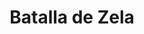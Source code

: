 ﻿---
title: "Batalla de Zela"
permalink: periodes_113.html
layout: periode
dataInici: -47
sidebar: periodes
pares:
  - 61:
    title: "Segunda Guerra Civil"
    dataInici: "(-49)"
    dataFi: "(-45)"

fills:
jocsPrincipals:
jocsEscenaris:
jocsEpoca:
jocsEpocaEscenaris:
---
